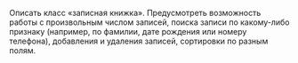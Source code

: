 Описать класс «записная книжка». Предусмотреть возможность работы с произвольным числом записей, поиска записи по какому-либо признаку (например, по фамилии, дате рождения или номеру телефона), добавления и удаления записей, сортировки по разным полям. 

